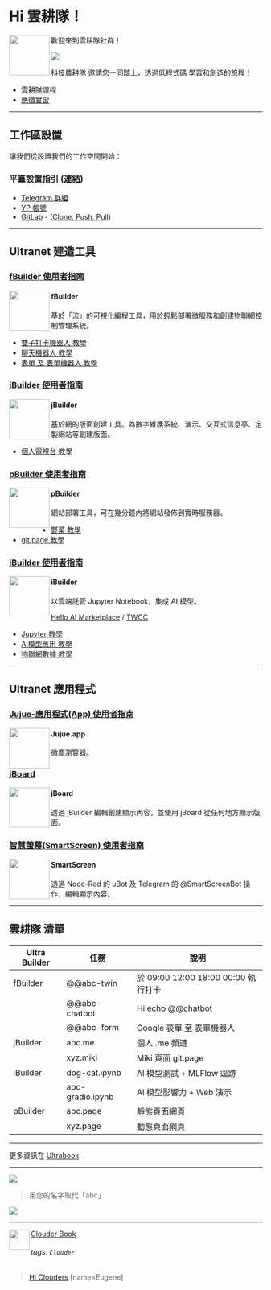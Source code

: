 Hi 雲耕隊！
===

<img align="left" height="80" src="https://m3.ypcloud.com/cms/jdi_cards_xteam_cms_8a35fbb0de.png">

歡迎來到雲耕隊社群！

![](https://m3.ypcloud.com/cms/clouder_c8b0955a81.png)

科技農耕隊 邀請您一同踏上，透過低程式碼 學習和創造的旅程！

- [雲耕隊課程](https://md.ypcloud.com/s/cRyHRFIS1)
- [應徵實習](https://md.ypcloud.com/s/SuiyPlyoj)

---

## 工作區設置

讓我們從設置我們的工作空間開始：

### 平臺設置指引 ([連結](https://md.ypcloud.com/s/xhAYLeJq7))

- [Telegram 群組](https://md.ypcloud.com/s/xhAYLeJq7#-Telegram)
- [YP 帳號](https://md.ypcloud.com/s/xhAYLeJq7#-YP%E5%B8%B3%E8%99%9F)
- [GitLab](https://md.ypcloud.com/s/xhAYLeJq7#-GitLab) - ([Clone, Push, Pull](https://md.ypcloud.com/s/xBP3oc2qG))

---

## Ultranet 建造工具

### [fBuilder 使用者指南](https://md.ypcloud.com/s/MANBVU-IZ)

[<img align="left" width="80" height="auto" src="https://m3.ypcloud.com/cms/jdi_cards_fbuilder_cms_28629645ac.png" />](https://run.ypcloud.com/)

#### fBuilder
基於「流」的可視化編程工具，用於輕鬆部署微服務和創建物聯網控制管理系統。

- [雙子打卡機器人 教學](https://md.ypcloud.com/s/UAg7vP7NP)
- [聊天機器人 教學](https://md.ypcloud.com/s/90noRKDJ4)
- [表單 及 表單機器人 教學](https://md.ypcloud.com/s/hqNGLgyC7)

### [jBuilder 使用者指南](https://md.ypcloud.com/s/1-DMJqYTT)

[<img align="left" width="80" height="auto" src="https://m3.ypcloud.com/cms/jdi_cards_jbuilder_cms_a1ff1a11b5.png">](https://run.ypcloud.com/)

#### jBuilder
基於網的版面創建工具。為數字維護系統、演示、交互式信息亭、定製網站等創建版面。

- [個人電視台 教學](https://md.ypcloud.com/s/OwemydUEr)

### [pBuilder 使用者指南](https://md.ypcloud.com/s/NYma1TvF3)

[<img align="left" width="80" height="auto" src="https://m3.ypcloud.com/cms/jdi_cards_pbuilder_cms_c87feee6a6.png">](https://run.ypcloud.com/)

#### pBuilder
網站部署工具，可在幾分鐘內將網站發佈到實時服務器。

- [野菜 教學](https://md.ypcloud.com/s/CEqaiCu0A)
- [git.page 教學](https://md.ypcloud.com/s/c0ckCJszz)

### [iBuilder 使用者指南](https://md.ypcloud.com/s/sSQxlz8qQ)

[<img align="left" width="80" height="auto" src="https://m3.ypcloud.com/cms/jdi_cards_ibuilder_cms_dd8d6b0db4.png">](https://run.ypcloud.com/)

#### iBuilder
以雲端託管 Jupyter Notebook，集成 AI 模型。

[Hello AI Marketplace](https://md.ypcloud.com/s/t34I4XUNb) / [TWCC](https://md.ypcloud.com/s/Q4AMJAzFi)

- [Jupyter 教學](https://md.ypcloud.com/s/FIzeCh0mu)
- [AI模型應用 教學](https://md.ypcloud.com/s/pDcmjqgom)
- [物聯網數據 教學](https://md.ypcloud.com/s/Faa6Xkw6i)

---

## Ultranet 應用程式

### [Jujue-應用程式(App) 使用者指南](https://md.ypcloud.com/s/BP85vatnI)

[<img align="left" width="80" height="auto" src="https://m3.ypcloud.com/cms/jdi_cards_jujue_cms_a71b5878b7.png" />](https://jujue.app/browser)

#### Jujue.app
微塵瀏覽器。

### [jBoard](https://jboard.ypcloud.com/)

[<img align="left" width="80" height="auto" src="https://m3.ypcloud.com/cms/jdi_cards_jboard_cms_c9c2b06f80.png" />](https://jboard.ypcloud.com/)

#### jBoard
透過 jBuilder 編輯創建顯示內容，並使用 jBoard 從任何地方顯示版面。

### [智慧螢幕(SmartScreen) 使用者指南](https://md.ypcloud.com/s/7SJ6Ehl6i)

[<img align="left" width="80" height="auto" src="https://m3.ypcloud.com/cms/jdi_cards_ss_cms_0436bef149.png" />](https://smartscreen.tv)

#### SmartScreen
透過 Node-Red 的 uBot 及 Telegram 的 @SmartScreenBot 操作，編輯顯示內容。

---

## 雲耕隊 清單

| Ultra Builder | 任務 | 說明 |
| -------- | -------- | -------- |
| fBuilder | @@abc-twin | 於 09:00 12:00 18:00 00:00 執行打卡 |
| | @@abc-chatbot | Hi echo @@chatbot |
| | @@abc-form | Google 表單 至 表單機器人 |
| jBuilder | abc.me | 個人 .me 頻道 |
| | xyz.miki | Miki 頁面 git.page |
| iBuilder | dog-cat.ipynb | Al 模型測試 + MLFlow 逕跡 |
| | abc-gradio.ipynb | Al 模型影響力 + Web 演示 |
| pBuilder | abc.page | 靜態頁面網頁 |
| | xyz.page | 動態頁面網頁 |

---
更多資訊在 [Ultrabook](https://github.com/motebus/ultrabook)

---

![](https://m3.ypcloud.com/cms/abcd_b37589fb73.png)
> 用您的名字取代「abc」

![](https://m3.ypcloud.com/cms/digi_36bca8b362.png)

---
<img align="left" height="40" src="https://m3.ypcloud.com/cms/jdi_cards_clouder_cms_6eae937bb7.png"> [Clouder Book](https://md.ypcloud.com/s/olcCfqYfn)

###### tags: `Clouder`
> [Hi Clouders](https://md.ypcloud.com/s/48NXV4Ylb)
> [name=Eugene]